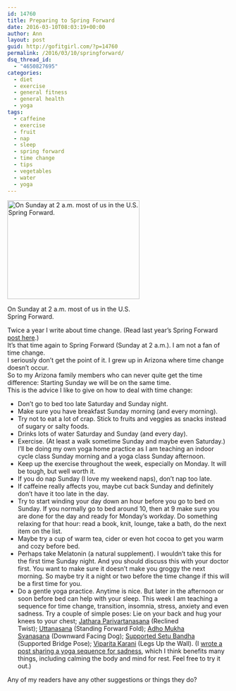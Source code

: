 ```yaml
---
id: 14760
title: Preparing to Spring Forward
date: 2016-03-10T08:03:19+00:00
author: Ann
layout: post
guid: http://gofitgirl.com/?p=14760
permalink: /2016/03/10/springforward/
dsq_thread_id:
  - "4650827695"
categories:
  - diet
  - exercise
  - general fitness
  - general health
  - yoga
tags:
  - caffeine
  - exercise
  - fruit
  - nap
  - sleep
  - spring forward
  - time change
  - tips
  - vegetables
  - water
  - yoga
---
```

<div id="attachment_14425" style="width: 310px" class="wp-caption alignleft">
  <a href="http://gofitgirl.com/2015/10/fall-back-3/time-3/" rel="attachment wp-att-14425"><img class="wp-image-14425 size-medium" src="http://gofitgirl.com/wp-content/uploads/2015/10/time-300x224.jpg" alt="On Sunday at 2 a.m. most of us in the U.S. Spring Forward." width="300" height="224" /></a>
  
  <p class="wp-caption-text">
    On Sunday at 2 a.m. most of us in the U.S. Spring Forward.
  </p>
</div>

  
Twice a year I write about time change. (Read last year’s Spring Forward [post here](http://gofitgirl.com/wp-admin/post.php?post=13341&action=edit).)  
It’s that time again to Spring Forward (Sunday at 2 a.m.). I am not a fan of time change.  
I seriously don’t get the point of it. I grew up in Arizona where time change doesn’t occur.  
So to my Arizona family members who can never quite get the time difference: Starting Sunday we will be on the same time.  
This is the advice I like to give on how to deal with time change:

  * Don’t go to bed too late Saturday and Sunday night.
  * Make sure you have breakfast Sunday morning (and every morning).
  * Try not to eat a lot of crap. Stick to fruits and veggies as snacks instead of sugary or salty foods.
  * Drinks lots of water Saturday and Sunday (and every day).
  * Exercise. (At least a walk sometime Sunday and maybe even Saturday.) I&#8217;ll be doing my own yoga home practice as I am teaching an indoor cycle class Sunday morning and a yoga class Sunday afternoon.
  * Keep up the exercise throughout the week, especially on Monday. It will be tough, but well worth it.
  * If you do nap Sunday (I love my weekend naps), don’t nap too late.
  * If caffeine really affects you, maybe cut back Sunday and definitely don’t have it too late in the day.
  * Try to start winding your day down an hour before you go to bed on Sunday. If you normally go to bed around 10, then at 9 make sure you are done for the day and ready for Monday’s workday. Do something relaxing for that hour: read a book, knit, lounge, take a bath, do the next item on the list.
  * Maybe try a cup of warm tea, cider or even hot cocoa to get you warm and cozy before bed.
  * Perhaps take Melatonin (a natural supplement). I wouldn’t take this for the first time Sunday night. And you should discuss this with your doctor first. You want to make sure it doesn’t make you groggy the next morning. So maybe try it a night or two before the time change if this will be a first time for you.
  * Do a gentle yoga practice. Anytime is nice. But later in the afternoon or soon before bed can help with your sleep. This week I am teaching a sequence for time change, transition, insomnia, stress, anxiety and even sadness. Try a couple of simple poses: Lie on your back and hug your knees to your chest; [Jathara Parivartanasana](http://www.theyogasanctuary.biz/ys/wp-content/uploads/2010/03/twist-page-pix.jpg) (Reclined Twist); [Uttanasana](http://www.yogajournal.com/pose/standing-forward-bend/) (Standing Forward Fold); [Adho Mukha Svanasana](http://www.yogajournal.com/pose/downward-facing-dog/) (Downward Facing Dog); [Supported Setu Bandha](https://breastcanceryogablog.files.wordpress.com/2013/11/supported-bridge-4.jpg?w=350&h=200&crop=1) (Supported Bridge Pose); [Viparita Karani](http://www.yogajournal.com/pose/legs-up-the-wall-pose/) (Legs Up the Wall). (I [wrote a post sharing a yoga sequence for sadness](http://gofitgirl.com/2014/09/curbing-sadness-yoga-practice/), which I think benefits many things, including calming the body and mind for rest. Feel free to try it out.)

Any of my readers have any other suggestions or things they do?